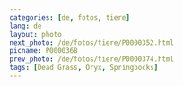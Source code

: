 ```yaml
---
categories: [de, fotos, tiere]
lang: de
layout: photo
next_photo: /de/fotos/tiere/P0000352.html
picname: P0000368
prev_photo: /de/fotos/tiere/P0000374.html
tags: [Dead Grass, Oryx, Springbocks]
---
```

